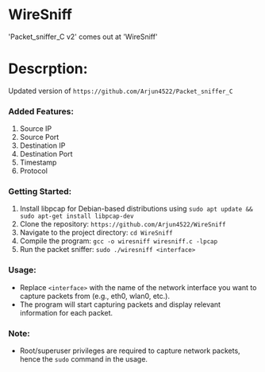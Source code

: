 # WireSniff
'Packet_sniffer_C v2' comes out at 'WireSniff'
# Descrption:
Updated version of `https://github.com/Arjun4522/Packet_sniffer_C`
### Added Features:
1. Source IP
2. Source Port
3. Destination IP
4. Destination Port
5. Timestamp
6. Protocol
### Getting Started:
1. Install libpcap for Debian-based distributions using `sudo apt update && sudo apt-get install libpcap-dev`
3. Clone the repository: `https://github.com/Arjun4522/WireSniff`
4. Navigate to the project directory: `cd WireSniff`
5. Compile the program: `gcc -o wiresniff wiresniff.c -lpcap`
6. Run the packet sniffer: `sudo ./wiresniff <interface>`
### Usage:
- Replace `<interface>` with the name of the network interface you want to capture packets from (e.g., eth0, wlan0, etc.).
- The program will start capturing packets and display relevant information for each packet.
### Note:
- Root/superuser privileges are required to capture network packets, hence the `sudo` command in the usage.
